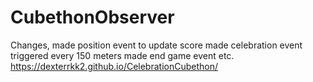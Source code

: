 # CubethonObserver
Changes,
made position event to update score
made celebration event triggered every 150 meters
made end game event
etc.
https://dexterrkk2.github.io/CelebrationCubethon/
